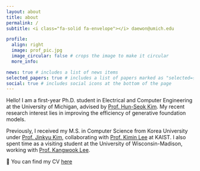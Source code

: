 ```yaml
---
layout: about
title: about
permalink: /
subtitle: <i class="fa-solid fa-envelope"></i> daewon@umich.edu

profile:
  align: right
  image: prof_pic.jpg
  image_circular: false # crops the image to make it circular
  more_info: 

news: true # includes a list of news items
selected_papers: true # includes a list of papers marked as "selected={true}"
social: true # includes social icons at the bottom of the page
---
```


Hello! I am a first-year Ph.D. student in Electrical and Computer Engineering at the University of Michigan, advised by [Prof. Hun-Seok Kim](https://kim.engin.umich.edu/). My recent research interest lies in improving the efficiency of generative foundation models.

Previously, I received my M.S. in Computer Science from Korea University under [Prof. Jinkyu Kim](https://visionai.korea.ac.kr/), collaborating with [Prof. Kimin Lee](https://sites.google.com/view/kiminlee) at KAIST. I also spent time as a visiting student at the University of Wisconsin-Madison, working with [Prof. Kangwook Lee](https://kangwooklee.com/aboutme/).

📌 You can find my CV [here](/assets/pdf/cv.pdf)